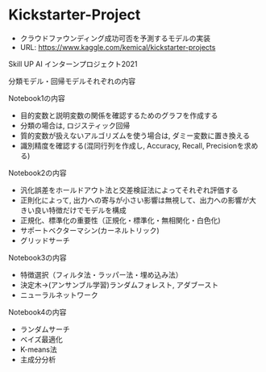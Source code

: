 # Kickstarter-Project

* クラウドファウンディング成功可否を予測するモデルの実装
* URL: https://www.kaggle.com/kemical/kickstarter-projects

Skill UP AI インターンプロジェクト2021

分類モデル・回帰モデルそれぞれの内容

Notebook1の内容
* 目的変数と説明変数の関係を確認するためのグラフを作成する
* 分類の場合は, ロジスティック回帰
* 質的変数が扱えないアルゴリズムを使う場合は, ダミー変数に置き換える
* 識別精度を確認する(混同行列を作成し, Accuracy, Recall, Precisionを求める)


Notebook2の内容
* 汎化誤差をホールドアウト法と交差検証法によってそれぞれ評価する
* 正則化によって, 出力への寄与が小さい影響は無視して、出力への影響が大きい良い特徴だけでモデルを構成
* 正規化、標準化の重要性（正規化・標準化・無相関化・白色化)
* サポートベクターマシン(カーネルトリック)
* グリッドサーチ


Notebook3の内容
* 特徴選択（フィルタ法・ラッパー法・埋め込み法）
* 決定木→(アンサンブル学習)ランダムフォレスト, アダブースト
* ニューラルネットワーク


Notebook4の内容
* ランダムサーチ
* ベイズ最適化
* K-means法
* 主成分分析
